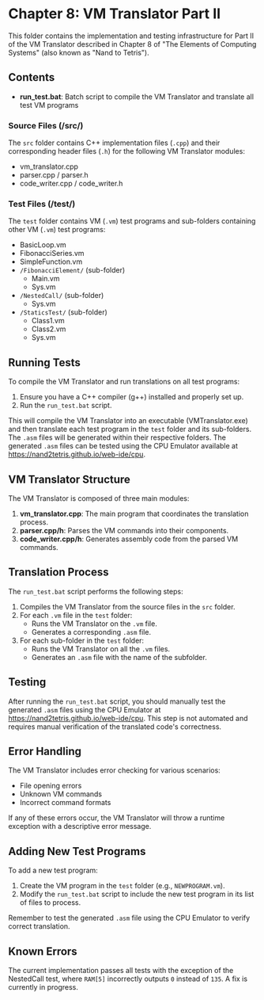 # Chapter 8: VM Translator Part II

This folder contains the implementation and testing infrastructure for Part II of the VM Translator described in Chapter 8 of "The Elements of Computing Systems" (also known as "Nand to Tetris").

## Contents

- **run_test.bat**: Batch script to compile the VM Translator and translate all test VM programs

### Source Files (/src/)
The `src` folder contains C++ implementation files (`.cpp`) and their corresponding header files (`.h`) for the following VM Translator modules:

- vm_translator.cpp
- parser.cpp / parser.h
- code_writer.cpp / code_writer.h

### Test Files (/test/)
The `test` folder contains VM (`.vm`) test programs and sub-folders containing other VM (`.vm`) test programs:

- BasicLoop.vm
- FibonacciSeries.vm
- SimpleFunction.vm
- `/FibonacciElement/` (sub-folder)
   - Main.vm
   - Sys.vm
- `/NestedCall/` (sub-folder)
   - Sys.vm
- `/StaticsTest/` (sub-folder)
   - Class1.vm
   - Class2.vm
   - Sys.vm

## Running Tests

To compile the VM Translator and run translations on all test programs:

1. Ensure you have a C++ compiler (g++) installed and properly set up.
2. Run the `run_test.bat` script.

This will compile the VM Translator into an executable (VMTranslator.exe) and then translate each test program in the `test` folder and its sub-folders. The `.asm` files will be generated within their respective folders. The generated `.asm` files can be tested using the CPU Emulator available at https://nand2tetris.github.io/web-ide/cpu.

## VM Translator Structure

The VM Translator is composed of three main modules:

1. **vm_translator.cpp**: The main program that coordinates the translation process.
2. **parser.cpp/h**: Parses the VM commands into their components.
3. **code_writer.cpp/h**: Generates assembly code from the parsed VM commands.

## Translation Process

The `run_test.bat` script performs the following steps:

1. Compiles the VM Translator from the source files in the `src` folder.
2. For each `.vm` file in the `test` folder:
   - Runs the VM Translator on the `.vm` file.
   - Generates a corresponding `.asm` file.
3. For each sub-folder in the `test` folder:
   - Runs the VM Translator on all the `.vm` files.
   - Generates an `.asm` file with the name of the subfolder.


## Testing

After running the `run_test.bat` script, you should manually test the generated `.asm` files using the CPU Emulator at https://nand2tetris.github.io/web-ide/cpu. This step is not automated and requires manual verification of the translated code's correctness.

## Error Handling

The VM Translator includes error checking for various scenarios:
- File opening errors
- Unknown VM commands
- Incorrect command formats

If any of these errors occur, the VM Translator will throw a runtime exception with a descriptive error message.

## Adding New Test Programs

To add a new test program:

1. Create the VM program in the `test` folder (e.g., `NEWPROGRAM.vm`).
2. Modify the `run_test.bat` script to include the new test program in its list of files to process.

Remember to test the generated `.asm` file using the CPU Emulator to verify correct translation.

## Known Errors

The current implementation passes all tests with the exception of the NestedCall test, where `RAM[5]` incorrectly outputs `0` instead of `135`. A fix is currently in progress. 